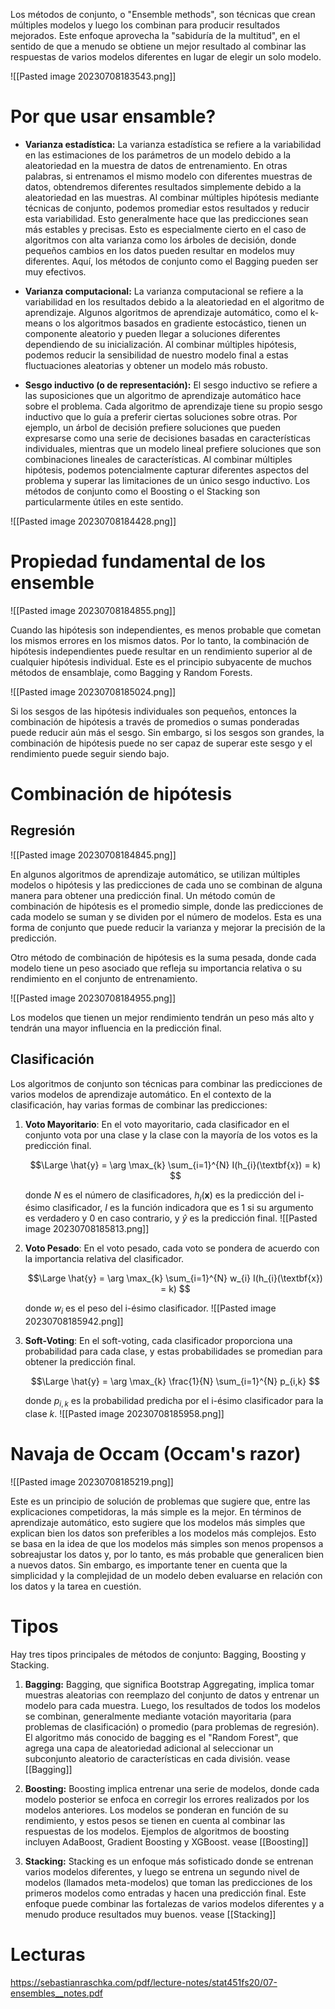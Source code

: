 Los métodos de conjunto, o "Ensemble methods", son técnicas que crean múltiples modelos y luego los combinan para producir resultados mejorados. Este enfoque aprovecha la "sabiduría de la multitud", en el sentido de que a menudo se obtiene un mejor resultado al combinar las respuestas de varios modelos diferentes en lugar de elegir un solo modelo.

![[Pasted image 20230708183543.png]]

# Por que usar ensamble?

- **Varianza estadística:** La varianza estadística se refiere a la variabilidad en las estimaciones de los parámetros de un modelo debido a la aleatoriedad en la muestra de datos de entrenamiento. En otras palabras, si entrenamos el mismo modelo con diferentes muestras de datos, obtendremos diferentes resultados simplemente debido a la aleatoriedad en las muestras. Al combinar múltiples hipótesis mediante técnicas de conjunto, podemos promediar estos resultados y reducir esta variabilidad. Esto generalmente hace que las predicciones sean más estables y precisas. Esto es especialmente cierto en el caso de algoritmos con alta varianza como los árboles de decisión, donde pequeños cambios en los datos pueden resultar en modelos muy diferentes. Aquí, los métodos de conjunto como el Bagging pueden ser muy efectivos.

- **Varianza computacional:** La varianza computacional se refiere a la variabilidad en los resultados debido a la aleatoriedad en el algoritmo de aprendizaje. Algunos algoritmos de aprendizaje automático, como el k-means o los algoritmos basados en gradiente estocástico, tienen un componente aleatorio y pueden llegar a soluciones diferentes dependiendo de su inicialización. Al combinar múltiples hipótesis, podemos reducir la sensibilidad de nuestro modelo final a estas fluctuaciones aleatorias y obtener un modelo más robusto.

- **Sesgo inductivo (o de representación):** El sesgo inductivo se refiere a las suposiciones que un algoritmo de aprendizaje automático hace sobre el problema. Cada algoritmo de aprendizaje tiene su propio sesgo inductivo que lo guía a preferir ciertas soluciones sobre otras. Por ejemplo, un árbol de decisión prefiere soluciones que pueden expresarse como una serie de decisiones basadas en características individuales, mientras que un modelo lineal prefiere soluciones que son combinaciones lineales de características. Al combinar múltiples hipótesis, podemos potencialmente capturar diferentes aspectos del problema y superar las limitaciones de un único sesgo inductivo. Los métodos de conjunto como el Boosting o el Stacking son particularmente útiles en este sentido.
  
![[Pasted image 20230708184428.png]]

# Propiedad fundamental de los ensemble 

![[Pasted image 20230708184855.png]]

Cuando las hipótesis son independientes, es menos probable que cometan los mismos errores en los mismos datos. Por lo tanto, la combinación de hipótesis independientes puede resultar en un rendimiento superior al de cualquier hipótesis individual. Este es el principio subyacente de muchos métodos de ensamblaje, como Bagging y Random Forests.

![[Pasted image 20230708185024.png]]

Si los sesgos de las hipótesis individuales son pequeños, entonces la combinación de hipótesis a través de promedios o sumas ponderadas puede reducir aún más el sesgo. Sin embargo, si los sesgos son grandes, la combinación de hipótesis puede no ser capaz de superar este sesgo y el rendimiento puede seguir siendo bajo.

# Combinación de hipótesis 

## Regresión

![[Pasted image 20230708184845.png]]

En algunos algoritmos de aprendizaje automático, se utilizan múltiples modelos o hipótesis y las predicciones de cada uno se combinan de alguna manera para obtener una predicción final. Un método común de combinación de hipótesis es el promedio simple, donde las predicciones de cada modelo se suman y se dividen por el número de modelos. Esta es una forma de conjunto que puede reducir la varianza y mejorar la precisión de la predicción.

Otro método de combinación de hipótesis es la suma pesada, donde cada modelo tiene un peso asociado que refleja su importancia relativa o su rendimiento en el conjunto de entrenamiento. 

![[Pasted image 20230708184955.png]]

Los modelos que tienen un mejor rendimiento tendrán un peso más alto y tendrán una mayor influencia en la predicción final.

## Clasificación

Los algoritmos de conjunto son técnicas para combinar las predicciones de varios modelos de aprendizaje automático. En el contexto de la clasificación, hay varias formas de combinar las predicciones:

1. **Voto Mayoritario**: En el voto mayoritario, cada clasificador en el conjunto vota por una clase y la clase con la mayoría de los votos es la predicción final.

   $$\Large \hat{y} = \arg \max_{k} \sum_{i=1}^{N} I(h_{i}(\textbf{x}) = k) $$

   donde $N$ es el número de clasificadores, $h_{i}(\textbf{x})$ es la predicción del i-ésimo clasificador, $I$ es la función indicadora que es 1 si su argumento es verdadero y 0 en caso contrario, y $\hat{y}$ es la predicción final.
![[Pasted image 20230708185813.png]]

2. **Voto Pesado**: En el voto pesado, cada voto se pondera de acuerdo con la importancia relativa del clasificador.

   $$\Large \hat{y} = \arg \max_{k} \sum_{i=1}^{N} w_{i} I(h_{i}(\textbf{x}) = k) $$

   donde $w_{i}$ es el peso del i-ésimo clasificador.
![[Pasted image 20230708185942.png]]

3. **Soft-Voting**: En el soft-voting, cada clasificador proporciona una probabilidad para cada clase, y estas probabilidades se promedian para obtener la predicción final.

   $$\Large \hat{y} = \arg \max_{k} \frac{1}{N} \sum_{i=1}^{N} p_{i,k} $$

   donde $p_{i,k}$ es la probabilidad predicha por el i-ésimo clasificador para la clase $k$.
![[Pasted image 20230708185958.png]]


# **Navaja de Occam (Occam's razor)**

![[Pasted image 20230708185219.png]]

Este es un principio de solución de problemas que sugiere que, entre las explicaciones competidoras, la más simple es la mejor. En términos de aprendizaje automático, esto sugiere que los modelos más simples que explican bien los datos son preferibles a los modelos más complejos. Esto se basa en la idea de que los modelos más simples son menos propensos a sobreajustar los datos y, por lo tanto, es más probable que generalicen bien a nuevos datos. Sin embargo, es importante tener en cuenta que la simplicidad y la complejidad de un modelo deben evaluarse en relación con los datos y la tarea en cuestión.

# Tipos

Hay tres tipos principales de métodos de conjunto: Bagging, Boosting y Stacking.

1. **Bagging:** Bagging, que significa Bootstrap Aggregating, implica tomar muestras aleatorias con reemplazo del conjunto de datos y entrenar un modelo para cada muestra. Luego, los resultados de todos los modelos se combinan, generalmente mediante votación mayoritaria (para problemas de clasificación) o promedio (para problemas de regresión). El algoritmo más conocido de bagging es el "Random Forest", que agrega una capa de aleatoriedad adicional al seleccionar un subconjunto aleatorio de características en cada división. vease [[Bagging]]

2. **Boosting:** Boosting implica entrenar una serie de modelos, donde cada modelo posterior se enfoca en corregir los errores realizados por los modelos anteriores. Los modelos se ponderan en función de su rendimiento, y estos pesos se tienen en cuenta al combinar las respuestas de los modelos. Ejemplos de algoritmos de boosting incluyen AdaBoost, Gradient Boosting y XGBoost. vease [[Boosting]]
   
3. **Stacking:** Stacking es un enfoque más sofisticado donde se entrenan varios modelos diferentes, y luego se entrena un segundo nivel de modelos (llamados meta-modelos) que toman las predicciones de los primeros modelos como entradas y hacen una predicción final. Este enfoque puede combinar las fortalezas de varios modelos diferentes y a menudo produce resultados muy buenos. vease [[Stacking]]


# Lecturas

https://sebastianraschka.com/pdf/lecture-notes/stat451fs20/07-ensembles__notes.pdf



